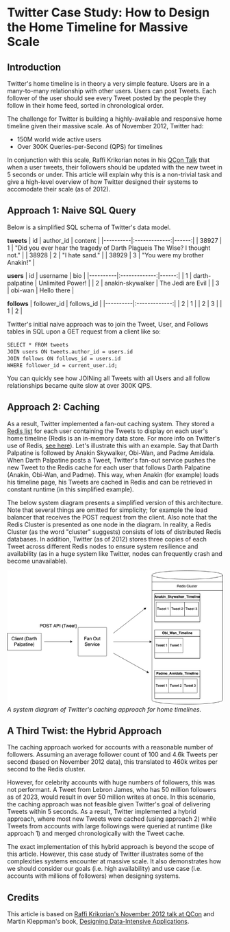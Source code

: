 # Twitter Case Study: How to Design the Home Timeline for Massive Scale

## Introduction
Twitter's home timeline is in theory a very simple feature. Users are in a many-to-many relationship with other users. Users can post Tweets. Each follower of the user should see every Tweet posted by the people they follow in their home feed, sorted in chronological order.

The challenge for Twitter is building a highly-available and responsive home timeline given their massive scale. As of November 2012, Twitter had:
- 150M world wide active users
- Over 300K Queries-per-Second (QPS) for timelines

In conjunction with this scale, Raffi Krikorian notes in his [QCon Talk](https://www.infoq.com/presentations/Twitter-Timeline-Scalability/) that when a user tweets, their followers should be updated with the new tweet in 5 seconds or under. This article will explain why this is a non-trivial task and give a high-level overview of how Twitter designed their systems to accomodate their scale (as of 2012).

## Approach 1: Naive SQL Query
Below is a simplified SQL schema of Twitter's data model.

**tweets**
| id   |      author_id      | content  |
|----------|:-------------:|------:|
| 38927 | 1  | "Did you ever hear the tragedy of Darth Plagueis The Wise? I thought not." |
| 38928 |    2   |   "I hate sand." |
| 38929 | 3 |    "You were my brother Anakin!" |

**users**
| id   |      username      |  bio |
|----------|:-------------:|------:|
| 1 |  darth-palpatine | Unlimited Power! |
| 2 |    anakin-skywalker   |   The Jedi are Evil |
| 3 | obi-wan |  Hello there   |

**follows**
| follower_id   |      follows_id      |
|----------|:-------------:|
| 2 |  1 |
| 2 |    3   |
| 1 | 2 |

Twitter's initial naive approach was to join the Tweet, User, and Follows tables in SQL upon a GET request from a client like so:
```
SELECT * FROM tweets
JOIN users ON tweets.author_id = users.id
JOIN follows ON follows_id = users.id
WHERE follower_id = current_user.id;
```

You can quickly see how JOINing all Tweets with all Users and all follow relationships became quite slow at over 300K QPS.

## Approach 2: Caching
As a result, Twitter implemented a fan-out caching system. They stored a [Redis list](https://redis.io/docs/data-types/lists/) for each user containing the Tweets to display on each user's home timeline (Redis is an in-memory data store. For more info on Twitter's use of Redis, [see here](http://highscalability.com/blog/2014/9/8/how-twitter-uses-redis-to-scale-105tb-ram-39mm-qps-10000-ins.html)). Let's illustrate this with an example. Say that Darth Palpatine is followed by Anakin Skywalker, Obi-Wan, and Padme Amidala. When Darth Palpatine posts a Tweet, Twitter's fan-out service pushes the new Tweet to the Redis cache for each user that follows Darth Palpatine (Anakin, Obi-Wan, and Padme). This way, when Anakin (for example) loads his timeline page, his Tweets are cached in Redis and can be retrieved in constant runtime (in this simplified example).

The below system diagram presents a simplified version of this architecture. Note that several things are omitted for simplicity; for example the load balancer that receives the POST request from the client. Also note that the Redis Cluster is presented as one node in the diagram. In reality, a Redis Cluster (as the word "cluster" suggests) consists of lots of distributed Redis databases. In addition, Twitter (as of 2012) stores three copies of each Tweet across different Redis nodes to ensure system resilience and availability (as in a huge system like Twitter, nodes can frequently crash and become unavailable).

![Twitter's Caching Approach](twitter.png)
*A system diagram of Twitter's caching approach for home timelines.*

## A Third Twist: the Hybrid Approach
The caching approach worked for accounts with a reasonable number of followers. Assuming an average follower count of 100 and 4.6k Tweets per second (based on November 2012 data), this translated to 460k writes per second to the Redis cluster.

However, for celebrity accounts with huge numbers of followers, this was not performant. A Tweet from Lebron James, who has 50 million followers as of 2023, would result in over 50 million writes at once. In this scenario, the caching approach was not feasible given Twitter's goal of delivering Tweets within 5 seconds. As a result, Twitter implemented a hybrid approach, where most new Tweets were cached (using approach 2) while Tweets from accounts with large followings were queried at runtime (like approach 1) and merged chronologically with the Tweet cache.

The exact implementation of this hybrid approach is beyond the scope of this article. However, this case study of Twitter illustrates some of the complexities systems encounter at massive scale. It also demonstrates how we should consider our goals (i.e. high availability) and use case (i.e. accounts with millions of followers) when designing systems.

## Credits
This article is based on [Raffi Krikorian's November 2012 talk at QCon](https://www.infoq.com/presentations/Twitter-Timeline-Scalability/) and Martin Kleppman's book, [Designing Data-Intensive Applications](https://www.oreilly.com/library/view/designing-data-intensive-applications/9781491903063/).

